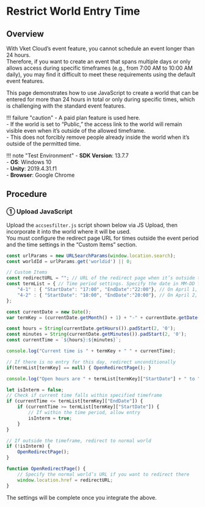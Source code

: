 # Restrict World Entry Time

## Overview

With Vket Cloud’s event feature, you cannot schedule an event longer than 24 hours.  
Therefore, if you want to create an event that spans multiple days or only allows access during specific timeframes (e.g., from 7:00 AM to 10:00 AM daily), you may find it difficult to meet these requirements using the default event features.

This page demonstrates how to use JavaScript to create a world that can be entered for more than 24 hours in total or only during specific times, which is challenging with the standard event features.

!!! failure "caution"
    - A paid plan feature is used here.<br>
    - If the world is set to “Public,” the access link to the world will remain visible even when it’s outside of the allowed timeframe.<br>
    - This does not forcibly remove people already inside the world when it’s outside of the permitted time.

!!! note "Test Environment"
    - **SDK Version**: 13.7.7<br>
    - **OS**: Windows 10<br>
    - **Unity**: 2019.4.31.f1<br>
    - **Browser**: Google Chrome

## Procedure

### ① Upload JavaScript

Upload the `accsesfilter.js` script shown below via JS Upload, then incorporate it into the world where it will be used.  
You must configure the redirect page URL for times outside the event period and the time settings in the “Custom Items” section.

```javascript
const urlParams = new URLSearchParams(window.location.search);
const worldId = urlParams.get('worldid') || 0;

// Custom Items
const redirectURL = ""; // URL of the redirect page when it’s outside the event time
const termList = { // Time period settings. Specify the date in MM-DD format, and the start and end times in hh:mm format.
    "4-1" : { "StartDate": "17:00", "EndDate":"22:00"}, // On April 1, entry is allowed from 17:00 to 22:00
    "4-2" : { "StartDate": "10:00", "EndDate":"20:00"}, // On April 2, entry is allowed from 10:00 to 20:00
};

const currentDate = new Date();
var termKey = (currentDate.getMonth() + 1) + "-" + currentDate.getDate();

const hours = String(currentDate.getHours()).padStart(2, '0');
const minutes = String(currentDate.getMinutes()).padStart(2, '0');
const currentTime = `${hours}:${minutes}`;

console.log("Current time is " + termKey + " " + currentTime);

// If there is no entry for this day, redirect unconditionally
if(termList[termKey] == null) { OpenRedirectPage(); }

console.log("Open hours are " + termList[termKey]["StartDate"] + " to " + termList[termKey]["EndDate"]);

let isInterm = false;
// Check if current time falls within specified timeframe
if (currentTime <= termList[termKey]["EndDate"]) {
    if (currentTime >= termList[termKey]["StartDate"]) {
        // If within the time period, allow entry
        isInterm = true;
    }
}

// If outside the timeframe, redirect to normal world
if (!isInterm) {
    OpenRedirectPage();
}

function OpenRedirectPage() {
    // Specify the normal world’s URL if you want to redirect there
    window.location.href = redirectURL;
}
```

The settings will be complete once you integrate the above.